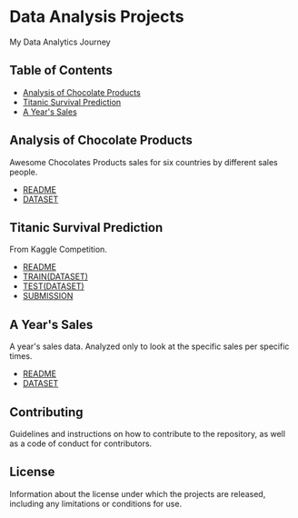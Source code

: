 # Data Analysis Projects
My Data Analytics Journey

## Table of Contents
- [Analysis of Chocolate Products](https://github.com/wamburaerick/data_analysis_projects/blob/main/Analysis%20of%20Sales%20Data.ipynb)
- [Titanic Survival Prediction](https://github.com/wamburaerick/data_analysis_projects/blob/main/Prediction.ipynb)
- [A Year's Sales](https://github.com/wamburaerick/data_analysis_projects/blob/main/Sales%20Analysis.ipynb)

## Analysis of Chocolate Products
Awesome Chocolates Products sales for six countries by different sales people.
- [README](https://github.com/wamburaerick/data_analysis_projects/blob/main/README.txt)
- [DATASET](https://github.com/wamburaerick/data_analysis_projects/blob/main/blank.xls)

## Titanic Survival Prediction 
From Kaggle Competition.
- [README](https://github.com/wamburaerick/data_analysis_projects/blob/main/README.txt)
- [TRAIN(DATASET)](https://github.com/wamburaerick/data_analysis_projects/blob/main/train.csv)
- [TEST(DATASET)](https://github.com/wamburaerick/data_analysis_projects/blob/main/test.csv)
- [SUBMISSION](https://github.com/wamburaerick/data_analysis_projects/blob/main/Erick_Submission.csv)

## A Year's Sales
A year's sales data. Analyzed only to look at the specific sales per specific times.
- [README](https://github.com/wamburaerick/data_analysis_projects/blob/main/README.txt)
- [DATASET](https://github.com/wamburaerick/data_analysis_projects/blob/main/data.xlsx)

## Contributing

Guidelines and instructions on how to contribute to the repository, as well as a code of conduct for contributors.

## License

Information about the license under which the projects are released, including any limitations or conditions for use.






